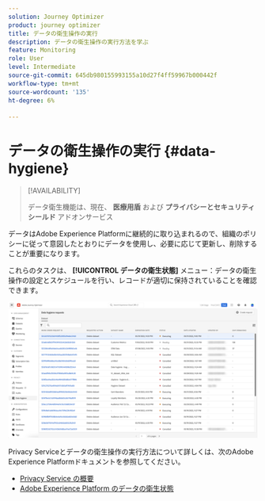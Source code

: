 ```yaml
---
solution: Journey Optimizer
product: journey optimizer
title: データの衛生操作の実行
description: データの衛生操作の実行方法を学ぶ
feature: Monitoring
role: User
level: Intermediate
source-git-commit: 645db980155993155a10d27f4ff59967b000442f
workflow-type: tm+mt
source-wordcount: '135'
ht-degree: 6%

---
```


# データの衛生操作の実行 {#data-hygiene}

>[!AVAILABILITY]
>
>データ衛生機能は、現在、 **医療用盾** および **プライバシーとセキュリティシールド** アドオンサービス


データはAdobe Experience Platformに継続的に取り込まれるので、組織のポリシーに従って意図したとおりにデータを使用し、必要に応じて更新し、削除することが重要になります。

これらのタスクは、 **[!UICONTROL データの衛生状態]** メニュー：データの衛生操作の設定とスケジュールを行い、レコードが適切に保持されていることを確認できます。

![](assets/data-hygiene.png)

Privacy Serviceとデータの衛生操作の実行方法について詳しくは、次のAdobe Experience Platformドキュメントを参照してください。

* [Privacy Service の概要](https://experienceleague.adobe.com/docs/experience-platform/privacy/home.html?lang=ja)
* [Adobe Experience Platform のデータの衛生状態](https://experienceleague.adobe.com/docs/experience-platform/hygiene/home.html?lang=en)
